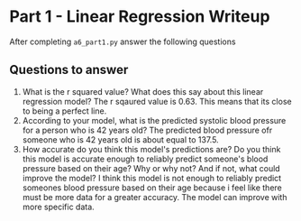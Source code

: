 # Part 1 - Linear Regression Writeup

After completing `a6_part1.py` answer the following questions

## Questions to answer

1. What is the r squared value?  What does this say about this linear regression model?
The r sqaured value is 0.63. This means that its close to being a perfect line. 
2. According to your model, what is the predicted systolic blood pressure for a person who is 42 years old?
The predicted blood pressure ofr someone who is 42 years old is about equal to 137.5.
3. How accurate do you think this model's predictions are?  Do you think this model is accurate enough to reliably predict someone's blood pressure based on their age?  Why or why not?  And if not, what could improve the model?
I think this model is not enough to reliably predict someones blood pressure based on their age because i feel like there must be more data for a greater accuracy. The model can improve with more specific data.